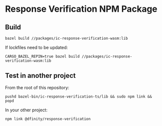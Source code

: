 # Response Verification NPM Package

## Build

```shell
bazel build //packages/ic-response-verification-wasm:lib
```

If lockfiles need to be updated:
```shell
CARGO_BAZEL_REPIN=true bazel build //packages/ic-response-verification-wasm:lib
```

## Test in another project

From the root of this repository:

```shell
pushd bazel-bin/ic-response-verification-ts/lib && sudo npm link && popd
```

In your other project:

```shell
npm link @dfinity/response-verification
```
